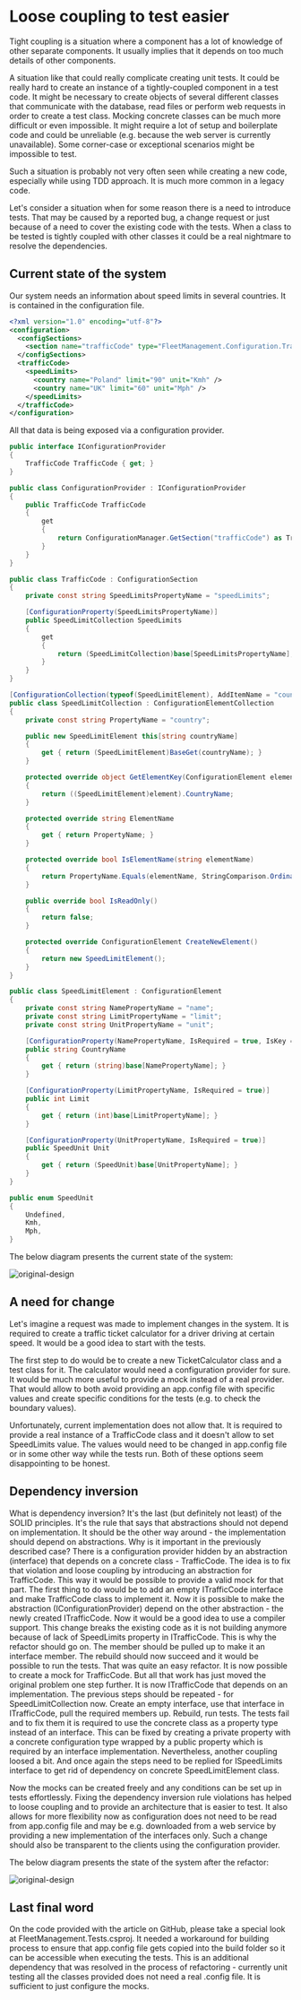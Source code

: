 # Loose coupling to test easier

Tight coupling is a situation where a component has a lot of knowledge of other separate components. It usually implies that it depends on too much details of other components.

A situation like that could really complicate creating unit tests. It could be really hard to create an instance of a tightly-coupled component in a test code. It might be necessary to create objects of several different classes that communicate with the database, read files or perform web requests in order to create a test class. Mocking concrete classes can be much more difficult or even impossible. It might require a lot of setup and boilerplate code and could be unreliable (e.g. because the web server is currently unavailable). Some corner-case or exceptional scenarios might be impossible to test.

Such a situation is probably not very often seen while creating a new code, especially while using TDD approach. It is much more common in a legacy code.

Let's consider a situation when for some reason there is a need to introduce tests. That may be caused by a reported bug, a change request or just because of a need to cover the existing code with the tests. When a class to be tested is tightly coupled with other classes it could be a real nightmare to resolve the dependencies.

## Current state of the system

Our system needs an information about speed limits in several countries. It is contained in the configuration file.

```xml
<?xml version="1.0" encoding="utf-8"?>
<configuration>
  <configSections>
    <section name="trafficCode" type="FleetManagement.Configuration.TrafficCode, FleetManagement" />
  </configSections>
  <trafficCode>
    <speedLimits>
      <country name="Poland" limit="90" unit="Kmh" />
      <country name="UK" limit="60" unit="Mph" />
    </speedLimits>
  </trafficCode>
</configuration>
```

All that data is being exposed via a configuration provider.

```c#
public interface IConfigurationProvider
{
    TrafficCode TrafficCode { get; }
}

public class ConfigurationProvider : IConfigurationProvider
{
    public TrafficCode TrafficCode
    {
        get
        {
            return ConfigurationManager.GetSection("trafficCode") as TrafficCode;
        }
    }
}

public class TrafficCode : ConfigurationSection
{
    private const string SpeedLimitsPropertyName = "speedLimits";

    [ConfigurationProperty(SpeedLimitsPropertyName)]
    public SpeedLimitCollection SpeedLimits
    {
        get
        {
            return (SpeedLimitCollection)base[SpeedLimitsPropertyName];
        }
    }
}

[ConfigurationCollection(typeof(SpeedLimitElement), AddItemName = "country")]
public class SpeedLimitCollection : ConfigurationElementCollection
{
    private const string PropertyName = "country";

    public new SpeedLimitElement this[string countryName]
    {
        get { return (SpeedLimitElement)BaseGet(countryName); }
    }

    protected override object GetElementKey(ConfigurationElement element)
    {
        return ((SpeedLimitElement)element).CountryName;
    }

    protected override string ElementName
    {
        get { return PropertyName; }
    }

    protected override bool IsElementName(string elementName)
    {
        return PropertyName.Equals(elementName, StringComparison.OrdinalIgnoreCase);
    }

    public override bool IsReadOnly()
    {
        return false;
    }

    protected override ConfigurationElement CreateNewElement()
    {
        return new SpeedLimitElement();
    }
}

public class SpeedLimitElement : ConfigurationElement
{
    private const string NamePropertyName = "name";
    private const string LimitPropertyName = "limit";
    private const string UnitPropertyName = "unit";

    [ConfigurationProperty(NamePropertyName, IsRequired = true, IsKey = true)]
    public string CountryName
    {
        get { return (string)base[NamePropertyName]; }
    }

    [ConfigurationProperty(LimitPropertyName, IsRequired = true)]
    public int Limit
    {
        get { return (int)base[LimitPropertyName]; }
    }

    [ConfigurationProperty(UnitPropertyName, IsRequired = true)]
    public SpeedUnit Unit
    {
        get { return (SpeedUnit)base[UnitPropertyName]; }
    }
}

public enum SpeedUnit
{
    Undefined,
    Kmh,
    Mph,
}
```

The below diagram presents the current state of the system:

![original-design](./original_system_design.png "Original system design")

## A need for change

Let's imagine a request was made to implement changes in the system. It is required to create a traffic ticket calculator for a driver driving at certain speed. It would be a good idea to start with the tests.

The first step to do would be to create a new TicketCalculator class and a test class for it. The calculator would need a configuration provider for sure. It would be much more useful to provide a mock instead of a real provider. That would allow to both avoid providing an app.config file with specific values and create specific conditions for the tests (e.g. to check the boundary values).

Unfortunately, current implementation does not allow that. It is required to provide a real instance of a TrafficCode class and it doesn't allow to set SpeedLimits value. The values would need to be changed in app.config file or in some other way while the tests run. Both of these options seem disappointing to be honest.

## Dependency inversion

What is dependency inversion? It's the last (but definitely not least) of the SOLID principles. It's the rule that says that abstractions should not depend on implementation. It should be the other way around - the implementation should depend on abstractions.
Why is it important in the previously described case? There is a configuration provider hidden by an abstraction (interface) that depends on a concrete class - TrafficCode. The idea is to fix that violation and loose coupling by introducing an abstraction for TrafficCode. This way it would be possible to provide a valid mock for that part.
The first thing to do would be to add an empty ITrafficCode interface and make TrafficCode class to implement it.
Now it is possible to make the abstraction (IConfigurationProvider) depend on the other abstraction - the newly created ITrafficCode. Now it would be a good idea to use a compiler support. This change breaks the existing code as it is not building anymore because of lack of SpeedLimits property in ITrafficCode. This is why the refactor should go on. The member should be pulled up to make it an interface member. The rebuild should now succeed and it would be possible to run the tests. That was quite an easy refactor.
It is now possible to create a mock for TrafficCode. But all that work has just moved the original problem one step further. It is now ITrafficCode that depends on an implementation. The previous steps should be repeated - for SpeedLimitCollection now.
Create an empty interface, use that interface in ITrafficCode, pull the required members up. Rebuild, run tests. The tests fail and to fix them it is required to use the concrete class as a property type instead of an interface. This can be fixed by creating a private property with a concrete configuration type wrapped by a public property which is required by an interface implementation. Nevertheless, another coupling loosed a bit.
And once again the steps need to be replied for ISpeedLimits interface to get rid of dependency on concrete SpeedLimitElement class.

Now the mocks can be created freely and any conditions can be set up in tests effortlessly. Fixing the dependency inversion rule violations has helped to loose coupling and to provide an architecture that is easier to test. It also allows for more flexibility now as configuration does not need to be read from app.config file and may be e.g. downloaded from a web service by providing a new implementation of the interfaces only. Such a change should also be transparent to the clients using the configuration provider.

The below diagram presents the state of the system after the refactor:

![original-design](./system_design_after_refactor.png "System design after refactor")

## Last final word

On the code provided with the article on GitHub, please take a special look at FleetManagement.Tests.csproj. It needed a workaround for building process to ensure that app.config file gets copied into the build folder so it can be accessible when executing the tests. This is an additional dependency that was resolved in the process of refactoring - currently unit testing all the classes provided does not need a real .config file. It is sufficient to just configure the mocks.
